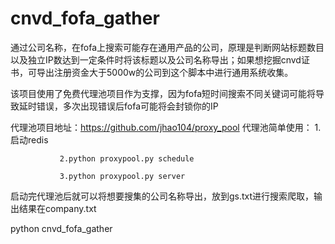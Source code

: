 # cnvd_fofa_gather
通过公司名称，在fofa上搜索可能存在通用产品的公司，原理是判断网站标题数目以及独立IP数达到一定条件时将该标题以及公司名称导出；如果想挖掘cnvd证书，可导出注册资金大于5000w的公司到这个脚本中进行通用系统收集。

该项目使用了免费代理池项目作为支撑，因为fofa短时间搜索不同关键词可能将导致延时错误，多次出现错误后fofa可能将会封锁你的IP

代理池项目地址：https://github.com/jhao104/proxy_pool
代理池简单使用：
               1.启动redis

               2.python proxypool.py schedule
               
               3.python proxypool.py server
               
               
启动完代理池后就可以将想要搜集的公司名称导出，放到gs.txt进行搜索爬取，输出结果在company.txt

python cnvd_fofa_gather
